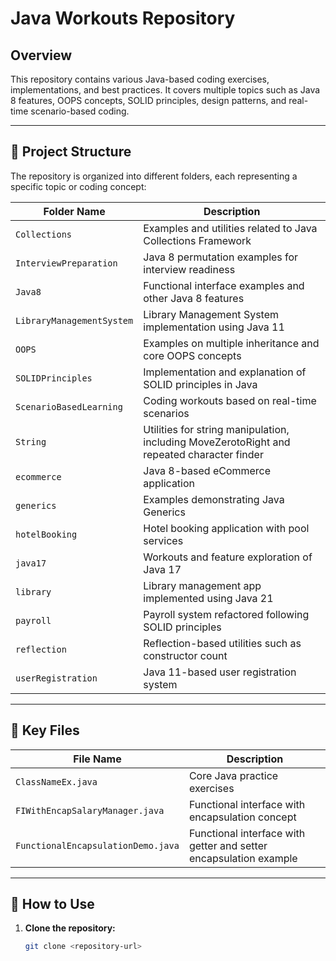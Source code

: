 # Java Workouts Repository

## Overview

This repository contains various Java-based coding exercises, implementations, and best practices. It covers multiple topics such as Java 8 features, OOPS concepts, SOLID principles, design patterns, and real-time scenario-based coding.

---

## 📁 Project Structure

The repository is organized into different folders, each representing a specific topic or coding concept:

| **Folder Name**            | **Description** |
|----------------------------|----------------|
| `Collections`              | Examples and utilities related to Java Collections Framework |
| `InterviewPreparation`     | Java 8 permutation examples for interview readiness |
| `Java8`                    | Functional interface examples and other Java 8 features |
| `LibraryManagementSystem`  | Library Management System implementation using Java 11 |
| `OOPS`                     | Examples on multiple inheritance and core OOPS concepts |
| `SOLIDPrinciples`          | Implementation and explanation of SOLID principles in Java |
| `ScenarioBasedLearning`    | Coding workouts based on real-time scenarios |
| `String`                   | Utilities for string manipulation, including MoveZerotoRight and repeated character finder |
| `ecommerce`                | Java 8-based eCommerce application |
| `generics`                 | Examples demonstrating Java Generics |
| `hotelBooking`             | Hotel booking application with pool services |
| `java17`                   | Workouts and feature exploration of Java 17 |
| `library`                  | Library management app implemented using Java 21 |
| `payroll`                  | Payroll system refactored following SOLID principles |
| `reflection`               | Reflection-based utilities such as constructor count |
| `userRegistration`         | Java 11-based user registration system |

---

## 📌 Key Files

| **File Name**                             | **Description** |
|------------------------------------------|----------------|
| `ClassNameEx.java`                        | Core Java practice exercises |
| `FIWithEncapSalaryManager.java`           | Functional interface with encapsulation concept |
| `FunctionalEncapsulationDemo.java`        | Functional interface with getter and setter encapsulation example |

---

## 🚀 How to Use

1. **Clone the repository:**
   ```bash
   git clone <repository-url>
